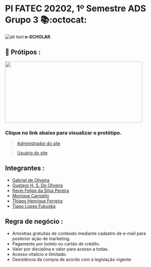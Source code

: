 # PI FATEC 20202, 1º Semestre ADS Grupo 3 📚:octocat:

![alt text](https://github.com/PI-Grupo-3/prot-tipo/blob/master/src/logo.jpg "Logo 1") __e-SCHOLAR__.

## :art: Prótipos :

<img align="center" src="https://github.com/PI-Grupo-3/prot-tipo/blob/master/src/Cover.png"  height="200" width="450">

### Clique no link abaixo para visualizar o protótipo.

> [Administrador do site](https://www.figma.com/proto/0vJ4fIZwk8dtKYKwsZpGIp/GRUPO-III---FATEC?node-id=65%3A1274&scaling=min-zoom)
  
> [Usuário do site](https://www.figma.com/proto/0vJ4fIZwk8dtKYKwsZpGIp/GRUPO-III---FATEC?node-id=160%3A2242&scaling=min-zoom)


## Integrantes :

- [Gabriel de Oliveira](https://www.linkedin.com/in/gabriel-de-oliveira-88a9461b3/)
- [Gustavo H. S. De Oliveira](https://www.linkedin.com/in/gustavo-oliveira-a671b71b5/)
- [Kevin Felipe da Silva Pereira](https://www.linkedin.com/in/kevin-pereira-3a7aa31b7)
- [Monique Carniello](https://www.linkedin.com/in/monique-carniello-511ba61b6/)
- [Thiago Henrique Ferreira](https://www.linkedin.com/in/thiago-henrique-ferreira-2499a41a8/)
- [Tiago Lopes Fukuoka](https://github.com/Tiagofukuoka)

## Regra de negócio : 

* Amostras gratuitas de conteúdo mediante cadastro de e-mail para posterior ação de marketing.
* Pagamento por boleto ou cartão de crédito.
* Valor por disciplina e valor para acesso a todas. 
* Acesso vitalício e ilimitado.
* Desistência da compra de acordo com a legislação vigente

